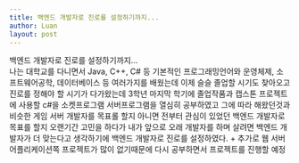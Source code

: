 ```yaml
---
title: 백엔드 개발자로 진로를 설정하기까지...
author: Luan
layout: post
---
```

<p>백엔드 개발자로 진로를 설정하기까지...<br>
나는 대학교를 다니면서 Java, C++, C# 등 기본적인 프로그래밍언어와 운영체제, 소프트웨어공학, 데이터베이스 등 여러가지를 배웠는데 이제 슬슬 졸업할 시기도 찾아오고 
진로를 정해야 할 시기가 다가왔는데 3학년 마지막 학기에 졸업작품과 캡스톤 프로젝트에 사용할 c#을 소켓프로그램 서버프로그램을 열심히 공부하였고 그에 따라 해왔던것과 비슷한 게임 서버
개발자를 목표롤 할지 아니면 전부터 관심이 있었던 백엔드 개발자로 목표를 할지 오랜기간 고민을 하다가 내가 앞으로 오래 개발자를 하며 살려면 백엔드 개발자가 더 맞는다고 생각하기에 
  백엔드 개발자로 진로를 설정하였다.
 + 추가로 웹 서버 어플리케이션쪽 프로젝트가 많이 없기때문에 다시 공부하면서 프로젝트를 진행할 예정
</p>
